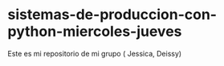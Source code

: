 # sistemas-de-produccion-con-python-miercoles-jueves
Este es mi repositorio de mi grupo ( Jessica, Deissy)

